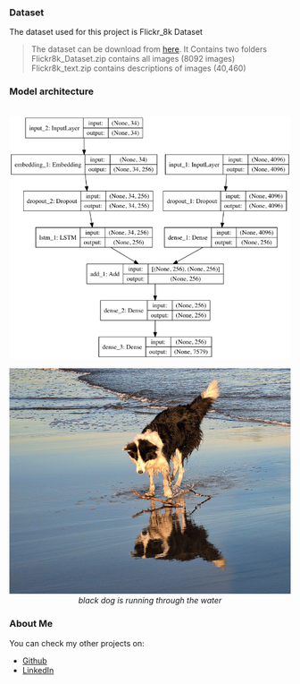 
### Dataset

The dataset used for this project is Flickr_8k Dataset

> The dataset can be download from [here](https://forms.illinois.edu/sec/1713398).
It Contains two folders
Flickr8k_Dataset.zip contains all images (8092 images)
Flickr8k_text.zip contains descriptions of images (40,460)


### Model architecture

<br>
<img src ="model.png">
<br>

<p align="center">
	<img src='example_001.jpg' alt='Test Image'> 
	<br/>
	<i>
		black dog is running through the water
	</i>
</p>

### About Me

You can check my other projects on:
* [Github](https://github.com/riturajkush)
* [LinkedIn](https://www.linkedin.com/in/rajkush/)
